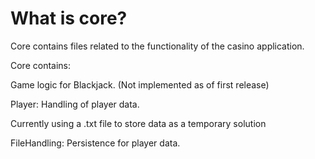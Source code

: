 # What is core?
Core contains files related to the functionality of the casino application.

Core contains:

Game logic for Blackjack. (Not implemented as of first release)

Player: Handling of player data.

Currently using a .txt file to store data as a temporary solution

FileHandling: Persistence for player data.
